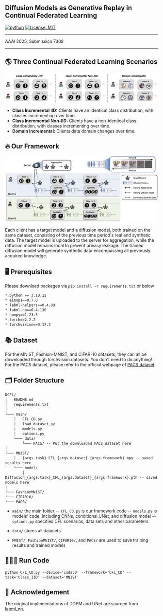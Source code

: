 ## Diffusion Models as Generative Replay in Continual Federated Learning

[![python](https://img.shields.io/badge/Python_3.10-306998?logo=python&logoColor=FFD43B)](https://www.python.org/downloads/release/python-31012/)
[![License: MIT](https://img.shields.io/badge/license-MIT-750014.svg)](https://opensource.org/licenses/MIT) 

-----------------------------------------------------------------------------------------------

AAAI 2025, Submission 7308

-----------------------------------------------------------------------------------------------

## 🌎 Three Continual Federated Learning Scenarios

![overview](Fig/CFL_Scenarios.png)

- **Class Incremental IID:** Clients have an identical class distribution, with classes incrementing over time.
- **Class Incremental Non-IID:** Clients have a non-identical class distribution, with classes incrementing over time.
- **Domain Incremental:** Clients data domain changes over time.

## 🔥 Our Framework

![overview](Fig/FL_Diffusion.png)

Each client has a target model and a diffusion model, both trained on the same dataset, consisting of the previous time period's real and synthetic data. The target model is uploaded to the server for aggregation, while the diffusion model remains local to prevent privacy leakage. The trained diffusion model will generate synthetic data encompassing all previously acquired knowledge.

## 🖥️ Prerequisites
Please download packages via `pip install -r requirements.txt` or below
```
* python == 3.10.12
* einops==0.7.0
* labml-helpers==0.4.89
* labml-nn==0.4.136
* numpy==1.23.5
* torch==2.2.2
* torchvision==0.17.2
```

## 📚 Dataset

For the MNIST, Fashion-MNIST, and CIFAR-10 datasets, they can all be downloaded through torchvision.datasets. You don't need to do anything! 
For the PACS dataset, please refer to the official webpage of [PACS dataset](https://dali-dl.github.io/project_iccv2017.html).

## 🗂️ Folder Structure
```
DCFL/
│   README.md
│   requirements.txt    
│
└─── main/
    │   CFL_CD.py
    │   load_dataset.py
    │   models.py
    │   options.py
    └─── data/
        └─── PACS/ -- Put the downloaded PACS dataset here
│
└─── MNIST/
    │   {args.task}_CFL_{args.dataset}_{args.framework}.npy -- saved results here
    └─── model/
        │   Diffusion_{args.task}_CFL_{args.dataset}_{args.framework}.pth -- saved models here
│
└─── FashionMNIST/
└─── CIFAR10/
└─── PACS/
```

- `main/` the main folder
-- `CFL_CD.py` is our framework code
-- `models.py` is models' code, including CNNs, conditional UNet, and diffusion model
-- `options.py` specifies CFL scenarios, data sets and other parameters

- `data/` stores all datasets

- `MNIST/`, `FashionMNIST/`, `CIFAR10/`, and `PACS/` are used to save training results and trained models

## 🏃‍♂️‍➡️ Run Code
```
python CFL_CD.py --device='cuda:0' --framework='CFL_CD' --task='Class_IID' --dataset='MNIST'
```

## 🙏 Acknowledgement

The original implementations of DDPM and UNet are sourced from [labml_nn](https://nn.labml.ai/diffusion/ddpm/index.html).




